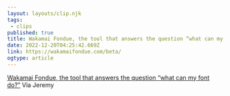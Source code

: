 ```yaml
---
layout: layouts/clip.njk 
tags:
 - clips 
published: true 
title: Wakamai Fondue, the tool that answers the question “what can my font do?” 
date: 2022-12-20T04:25:42.669Z 
link: https://wakamaifondue.com/beta/ 
ogtype: article 
---
```

[Wakamai Fondue, the tool that answers the question “what can my font do?”](https://wakamaifondue.com/beta/) 
Via Jeremy